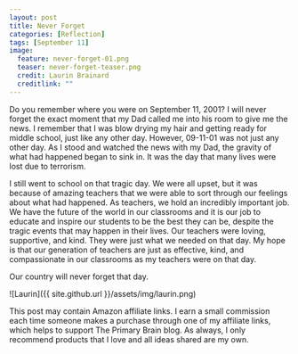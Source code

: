 ```yaml
---
layout: post
title: Never Forget
categories: [Reflection]
tags: [September 11]
image:
  feature: never-forget-01.png
  teaser: never-forget-teaser.png
  credit: Laurin Brainard
  creditlink: ""
---
```

Do you remember where you were on September 11, 2001? I will never forget the exact moment that my Dad called me into his room to give me the news. I remember that I was blow drying my hair and getting ready for middle school, just like any other day. However, 09-11-01 was not just any other day. As I stood and watched the news with my Dad, the gravity of what had happened began to sink in. It was the day that many lives were lost due to terrorism. 

I still went to school on that tragic day. We were all upset, but it was because of amazing teachers that we were able to sort through our feelings about what had happened. As teachers, we hold an incredibly important job. We have the future of the world in our classrooms and it is our job to educate and inspire our students to be the best they can be, despite the tragic events that may happen in their lives. Our teachers were loving, supportive, and kind. They were just what we needed on that day. My hope is that our generation of teachers are just as effective, kind, and compassionate in our classrooms as my teachers were on that day. 

Our country will never forget that day. 

![Laurin]({{ site.github.url }}/assets/img/laurin.png)

This post may contain Amazon affiliate links. I earn a small commission each time someone makes a purchase through one of my affiliate links, which helps to support The Primary Brain blog. As always, I only recommend products that I love and all ideas shared are my own. 